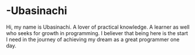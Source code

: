 # -Ubasinachi
Hi, my name is Ubasinachi. A lover of practical knowledge. A learner as well who seeks for growth in programming. I believer that being here is the start I need in the journey of achieving my dream as a great programmer one day.
